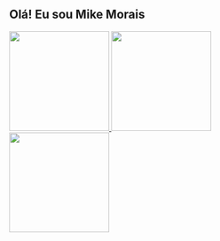 ## Olá! Eu sou Mike Morais 
 <div>
  <a href="https://github.com/lkazumi">
  <img height="180em" src="https://github-readme-stats.vercel.app/api?username=lkazumi&show_icons=true&theme=radical&include_all_commits=true&count_private=true"/>
  <img height="180em" src="https://github-readme-stats.vercel.app/api/top-langs/?username=lkazumi&layout=compact&langs_count=7&theme=radical"/>
  <img height="180em" src="https://github-readme-stats.vercel.app/api?username=anuraghazra&show_icons=true&theme=radical"/>
</div>
